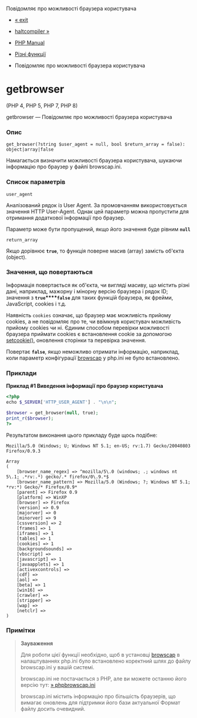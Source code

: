 Повідомляє про можливості браузера користувача

-   [« exit](function.exit.html)
    
-   [haltcompiler »](function.halt-compiler.html)
    
-   [PHP Manual](index.html)
    
-   [Різні функції](ref.misc.html)
    
-   Повідомляє про можливості браузера користувача
    

# getbrowser

(PHP 4, PHP 5, PHP 7, PHP 8)

getbrowser — Повідомляє про можливості браузера користувача

### Опис

```methodsynopsis
get_browser(?string $user_agent = null, bool $return_array = false): object|array|false
```

Намагається визначити можливості браузера користувача, шукаючи інформацію про браузер у файлі browscap.ini.

### Список параметрів

`user_agent`

Аналізований рядок із User Agent. За промовчанням використовується значення HTTP User-Agent. Однак цей параметр можна пропустити для отримання додаткової інформації про браузер.

Параметр може бути пропущений, якщо його значення буде рівним **`null`**

`return_array`

Якщо дорівнює **`true`**, то функція поверне масив (array) замість об'єкта (object).

### Значення, що повертаються

Інформація повертається як об'єкта, чи вигляді масиву, що містить різні дані, наприклад, мажорну і мінорну версію браузера і рядок ID; значення з **`true`\*\*\*\*`false`** для таких функцій браузера, як фрейми, JavaScript, cookies і т.д.

Наявність `cookies` означає, що браузер має можливість прийому cookies, а не повідомляє про те, чи ввімкнув користувач можливість прийому cookies чи ні. Єдиним способом перевірки можливості браузера приймати cookies є встановлення cookie за допомогою [setcookie()](function.setcookie.html), оновлення сторінки та перевірка значення.

Повертає **`false`**, якщо неможливо отримати інформацію, наприклад, коли параметр конфігурації [browscap](misc.configuration.html#ini.browscap) у php.ini не було встановлено.

### Приклади

**Приклад #1 Виведення інформації про браузер користувача**

```php
<?php
echo $_SERVER['HTTP_USER_AGENT'] . "\n\n";

$browser = get_browser(null, true);
print_r($browser);
?>
```

Результатом виконання цього прикладу буде щось подібне:

```
Mozilla/5.0 (Windows; U; Windows NT 5.1; en-US; rv:1.7) Gecko/20040803 Firefox/0.9.3

Array
(
    [browser_name_regex] => ^mozilla/5\.0 (windows; .; windows nt 5\.1; .*rv:.*) gecko/.* firefox/0\.9.*$
    [browser_name_pattern] => Mozilla/5.0 (Windows; ?; Windows NT 5.1; *rv:*) Gecko/* Firefox/0.9*
    [parent] => Firefox 0.9
    [platform] => WinXP
    [browser] => Firefox
    [version] => 0.9
    [majorver] => 0
    [minorver] => 9
    [cssversion] => 2
    [frames] => 1
    [iframes] => 1
    [tables] => 1
    [cookies] => 1
    [backgroundsounds] =>
    [vbscript] =>
    [javascript] => 1
    [javaapplets] => 1
    [activexcontrols] =>
    [cdf] =>
    [aol] =>
    [beta] => 1
    [win16] =>
    [crawler] =>
    [stripper] =>
    [wap] =>
    [netclr] =>
)
```

### Примітки

> **Зауваження**
> 
> Для роботи цієї функції необхідно, щоб в установці [browscap](misc.configuration.html#ini.browscap) в налаштуваннях php.ini було встановлено коректний шлях до файлу browscap.ini у вашій системі.
> 
> browscap.ini не постачається з PHP, але ви можете останню його версію тут: [» phpbrowscap.ini](http://browscap.org/)
> 
> browscap.ini містить інформацію про більшість браузерів, що вимагає оновлень для підтримки його бази актуальної Формат файлу досить очевидний.